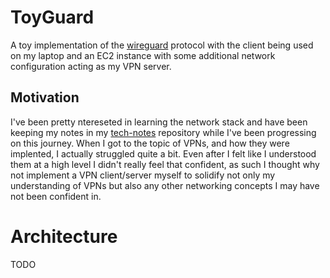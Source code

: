 # ToyGuard

A toy implementation of the [wireguard](https://www.wireguard.com/) protocol with the client being used on my laptop and an EC2 instance with some additional network configuration acting as my VPN server.

## Motivation

I've been pretty ntereseted in learning the network stack and have been keeping my notes in my [tech-notes](https://github.com/uz1pk/tech-notes) repository while I've been progressing on this journey. When I got to the topic of VPNs, and how they were implented, I actually struggled quite a bit. Even after I felt like I understood them at a high level I didn't really feel that confident, as such I thought why not implement a VPN client/server myself to solidify not only my understanding of VPNs but also any other networking concepts I may have not been confident in.

# Architecture

TODO
